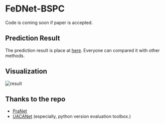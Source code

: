 # FeDNet-BSPC
Code is coming soon if paper is accepted.





## Prediction Result
The prediction result is place at [here](https://github.com/suyanzhou626/FeDNet-BSPC/tree/main/predcit_map). Everyone can compared it with other methods.




## Visualization
![result](https://github.com/suyanzhou626/FeDNet-BSPC/blob/main/figs/visualize_predictions.png?raw=true)








## Thanks to the repo
+ [PraNet](https://github.com/DengPingFan/PraNet/blob/master/lib/PraNet_Res2Net.py)
+ [UACANet](https://github.com/plemeri/UACANet) (especially, python version evaluation toolbox.)
